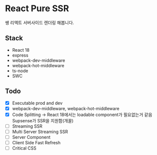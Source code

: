 # React Pure SSR

쌩 리액트 서버사이드 렌더링 해봅니다.

## Stack

- React 18
- express
- webpack-dev-middleware
- webpack-hot-middleware
- ts-node
- SWC

## Todo

- [x] Executable prod and dev
- [x] webpack-dev-middleware, webpack-hot-middleware
- [x] Code Splitting -> React 18에서는 loadable component가 필요없는거 같음 Supsense가 SSR을 지원함(개꿀)
- [ ] Streaming SSR
- [ ] Multi Server Streaming SSR
- [ ] Server Component
- [ ] Client Side Fast Refresh
- [ ] Critical CSS
